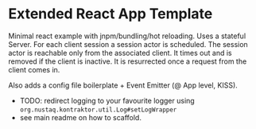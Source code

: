 # Extended React App Template

Minimal react example with jnpm/bundling/hot reloading. Uses a stateful Server. For each client session a session actor is scheduled. The 
session actor is reachable only from the associated client. It times out and is removed if the client is inactive. It is resurrected once
a request from the client comes in.

Also adds a config file boilerplate + Event Emitter (@ App level, KISS).

* TODO: redirect logging to your favourite logger using `org.nustaq.kontraktor.util.Log#setLogWrapper`
* see main readme on how to scaffold.
